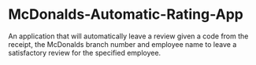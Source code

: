 # McDonalds-Automatic-Rating-App
An application that will automatically leave a review given a code from the receipt, the McDonalds branch number and employee name to leave a satisfactory review for the specified employee.
